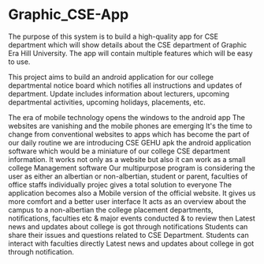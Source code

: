 # Graphic_CSE-App

The purpose of this system is to build a high-quality app for CSE department which will show details about the CSE department of Graphic Era Hill University. The app will contain multiple features which will be easy to use.

This project aims to build an android application for our college departmental notice board which notifies all instructions and updates of department. Update includes information about lecturers, upcoming departmental activities, upcoming holidays, placements, etc. 

The era of mobile technology opens the windows to the android app The websites are vanishing and the mobile phones are emerging It's the time to change from conventional websites to apps which has become the part of our daily routine we are introducing CSE GEHU apk the android application software which would be a miniature of our college CSE department information. It works not only as a website but also it can work as a small college Management software Our multipurpose program is considering the user as either an albertian or non-albertian, student or parent, faculties of office staffs individually projec gives a total solution to everyone The application becomes also a Mobile version of the official website. It gives us more comfort and a better user interface It acts as an overview about the campus to a non-albertian the college placement departments, notifications, faculties etc & major events conducted & to review then Latest news and updates about college is got through notifications 
Students can share their issues and questions related to CSE Department. Students can interact with faculties directly Latest news and updates about college in got through notification. 
